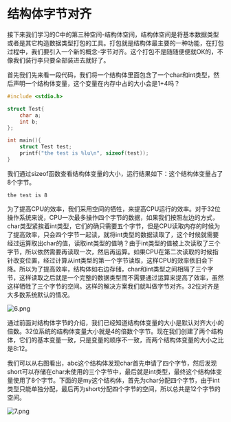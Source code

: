 # 结构体字节对齐

接下来我们学习的C中的第三种空间-结构体空间，结构体空间是将基本数据类型或者是其它构造数据类型打包的工具。打包就是结构体最主要的一种功能，在打包过程中，我们要引入一个新的概念-字节对齐。这个打包不是随随便便就OK的，不像我们装行李只要全部装进去就好了。

首先我们先来看一段代码，我们将一个结构体里面包含了一个char和int类型，然后声明一个结构体变量，这个变量在内存中占的大小会是1+4吗？

```c
#include <stdio.h>

struct Test{
  	char a;
  	int b;
};

int main(){
  	struct Test test;
  	printf("the test is %lu\n", sizeof(test));
}
```

我们通过sizeof函数查看结构体变量的大小，运行结果如下：这个结构体变量占了8个字节。

```
the test is 8
```

为了提高CPU的效率，我们采用空间的牺牲，来提高CPU运行的效率。对于32位操作系统来说，CPU一次最多操作四个字节的数据，如果我们按照左边的方式，char类型紧挨着int类型，它们的确只需要五个字节，但是CPU读取内存的时候为了提高效率，只会四个字节一起读，就将int类型的数据读取了，这个时候就需要经过运算取出char的值，读取int类型的值呐？由于int类型的值被上次读取了三个字节，所以依然需要再读取一次，然后再运算。如果CPU在第二次读取的时候指针改变位置，经过计算从int类型的第一个字节读取，这样CPU的效率依旧会下降。所以为了提高效率，结构体如右边存储，char和int类型之间相隔了三个字节，这样读取之后就是一个完整的数据类型而不需要通过运算来提高了效率，虽然这样牺牲了三个字节的空间。这样的解决方案我们就叫做字节对齐。32位对齐是大多数系统默认的情况。

![6.png](http://www.maiziedu.com/uploads/new_img/XSHmYMMThahvRfd1W5.png)

通过前面对结构体字节的介绍，我们已经知道结构体变量的大小是默认对齐大小的倍数。32位系统的结构体变量大小就是4的倍数个字节。现在我们创建了两个结构体，它们的基本变量一致，只是变量的顺序不一致，而两个结构体变量的大小之比是8:12。

我们可以从右图看出，abc这个结构体发现char首先申请了四个字节，然后发现short可以存储在char未使用的三个字节中，最后就是int类型，最终这个结构体变量使用了8个字节。下面的是my这个结构体，首先为char分配四个字节，由于int类型只能单独分配，最后再为short分配四个字节的空间，所以总共是12个字节的空间。

![7.png](http://www.maiziedu.com/uploads/new_img/3tFpqYTAq5BZUp8O2S.png)